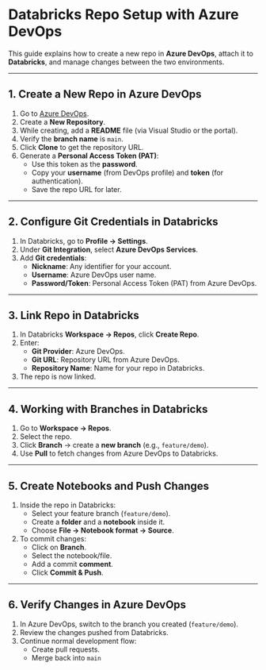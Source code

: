 # Databricks Repo Setup with Azure DevOps

This guide explains how to create a new repo in **Azure DevOps**, attach it to **Databricks**, and manage changes between the two environments.

---

## 1. Create a New Repo in Azure DevOps

1. Go to [Azure DevOps](https://aex.dev.azure.com).
2. Create a **New Repository**.
3. While creating, add a **README** file (via Visual Studio or the portal).
4. Verify the **branch name** is `main`.
5. Click **Clone** to get the repository URL.
6. Generate a **Personal Access Token (PAT)**:
   - Use this token as the **password**.
   - Copy your **username** (from DevOps profile) and **token** (for authentication).
   - Save the repo URL for later.

---

## 2. Configure Git Credentials in Databricks

1. In Databricks, go to **Profile → Settings**.
2. Under **Git Integration**, select **Azure DevOps Services**.
3. Add **Git credentials**:
   - **Nickname**: Any identifier for your account.
   - **Username**: Azure DevOps user name.
   - **Password/Token**: Personal Access Token (PAT) from Azure DevOps.

---

## 3. Link Repo in Databricks

1. In Databricks **Workspace → Repos**, click **Create Repo**.
2. Enter:
   - **Git Provider**: Azure DevOps.
   - **Git URL**: Repository URL from Azure DevOps.
   - **Repository Name**: Name for your repo in Databricks.
3. The repo is now linked.

---

## 4. Working with Branches in Databricks

1. Go to **Workspace → Repos**.
2. Select the repo.
3. Click **Branch** → create a **new branch** (e.g., `feature/demo`).
4. Use **Pull** to fetch changes from Azure DevOps to Databricks.

---

## 5. Create Notebooks and Push Changes

1. Inside the repo in Databricks:
   - Select your feature branch (`feature/demo`).
   - Create a **folder** and a **notebook** inside it.
   - Choose **File → Notebook format → Source**.
2. To commit changes:
   - Click on **Branch**.
   - Select the notebook/file.
   - Add a commit **comment**.
   - Click **Commit & Push**.

---

## 6. Verify Changes in Azure DevOps

1. In Azure DevOps, switch to the branch you created (`feature/demo`).
2. Review the changes pushed from Databricks.
3. Continue normal development flow:
   - Create pull requests.
   - Merge back into `main`
